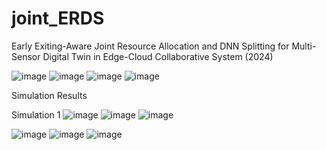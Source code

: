 # joint_ERDS
Early Exiting-Aware Joint Resource Allocation and DNN  Splitting for Multi-Sensor Digital Twin in Edge-Cloud  Collaborative System (2024)

![image](https://github.com/Jiwank98/joint_ERDS/assets/67055711/842a7eee-891d-41fa-9550-ef606fd28c08)
![image](https://github.com/Jiwank98/joint_ERDS/assets/67055711/7e6f17b5-9192-41fc-9335-f5a9c4ddd62c)
![image](https://github.com/Jiwank98/joint_ERDS/assets/67055711/e26063ea-4587-44d2-9f2e-3d32ea4fa9f2)
![image](https://github.com/Jiwank98/joint_ERDS/assets/67055711/0ff68f95-877e-48b7-bc95-871b63f7792c)




Simulation Results

Simulation 1
![image](https://github.com/Jiwank98/joint_ERDS/assets/67055711/31a4eeb4-cb60-483a-a194-51100c040bf4)
![image](https://github.com/Jiwank98/joint_ERDS/assets/67055711/4f1e3706-0fd5-488b-89b2-fb985e512586)
![image](https://github.com/Jiwank98/joint_ERDS/assets/67055711/1790615c-0c4a-47c3-a0ea-b75e4e0f897a)




![image](https://github.com/Jiwank98/joint_ERDS/assets/67055711/f5038e40-894b-45c3-a337-17e73ef1d27f)
![image](https://github.com/Jiwank98/joint_ERDS/assets/67055711/bcf11fdc-9f7b-42c2-b05a-bec391e80255)
![image](https://github.com/Jiwank98/joint_ERDS/assets/67055711/bbaf987e-8eb1-420b-a760-67b4b2b22474)
